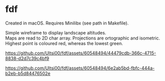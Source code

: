 # fdf  
Created in macOS. Requires Minilibx (see path in Makefile).  

Simple wireframe to display landscape altitudes.  
Maps are read to 2D char array. Projections are ortographic and isometric.  
Highest point is coloured red, whereas the lowest green.


https://github.com/Ultsi00/fdf/assets/60548494/44479cdb-366c-4715-8838-d2d7c39c4bf9


https://github.com/Ultsi00/fdf/assets/60548494/6e2ab5bd-fbfc-444a-b2eb-b5d84476502e

